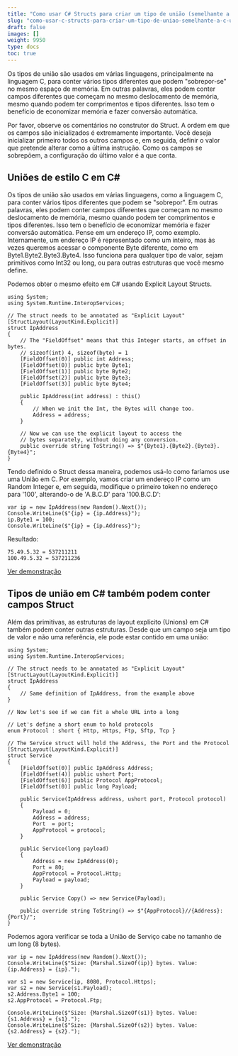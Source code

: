 ```yaml
---
title: "Como usar C# Structs para criar um tipo de união (semelhante a C Unions)"
slug: "como-usar-c-structs-para-criar-um-tipo-de-uniao-semelhante-a-c-unions"
draft: false
images: []
weight: 9950
type: docs
toc: true
---
```


Os tipos de união são usados ​​em várias linguagens, principalmente na linguagem C, para conter vários tipos diferentes que podem "sobrepor-se" no mesmo espaço de memória. Em outras palavras, eles podem conter campos diferentes que começam no mesmo deslocamento de memória, mesmo quando podem ter comprimentos e tipos diferentes. Isso tem o benefício de economizar memória e fazer conversão automática.

Por favor, observe os comentários no construtor do Struct. A ordem em que os campos são inicializados é extremamente importante. Você deseja inicializar primeiro todos os outros campos e, em seguida, definir o valor que pretende alterar como a última instrução. Como os campos se sobrepõem, a configuração do último valor é a que conta.

## Uniões de estilo C em C#
Os tipos de união são usados ​​em várias linguagens, como a linguagem C, para conter vários tipos diferentes que podem se "sobrepor". Em outras palavras, eles podem conter campos diferentes que começam no mesmo deslocamento de memória, mesmo quando podem ter comprimentos e tipos diferentes. Isso tem o benefício de economizar memória e fazer conversão automática. Pense em um endereço IP, como exemplo. Internamente, um endereço IP é representado como um inteiro, mas às vezes queremos acessar o componente Byte diferente, como em Byte1.Byte2.Byte3.Byte4. Isso funciona para qualquer tipo de valor, sejam primitivos como Int32 ou long, ou para outras estruturas que você mesmo define.

Podemos obter o mesmo efeito em C# usando Explicit Layout Structs.

    using System;
    using System.Runtime.InteropServices;

    // The struct needs to be annotated as "Explicit Layout"
    [StructLayout(LayoutKind.Explicit)]
    struct IpAddress
    {
        // The "FieldOffset" means that this Integer starts, an offset in bytes.
        // sizeof(int) 4, sizeof(byte) = 1
        [FieldOffset(0)] public int Address;
        [FieldOffset(0)] public byte Byte1;
        [FieldOffset(1)] public byte Byte2;
        [FieldOffset(2)] public byte Byte3;
        [FieldOffset(3)] public byte Byte4;

        public IpAddress(int address) : this()
        {
            // When we init the Int, the Bytes will change too.
            Address = address;
        }

        // Now we can use the explicit layout to access the 
        // bytes separately, without doing any conversion.
        public override string ToString() => $"{Byte1}.{Byte2}.{Byte3}.{Byte4}";
    }
    
Tendo definido o Struct dessa maneira, podemos usá-lo como faríamos
use uma União em C. Por exemplo, vamos criar um endereço IP como um
Random Integer e, em seguida, modifique o primeiro token no endereço
para '100', alterando-o de 'A.B.C.D' para '100.B.C.D':
                     
    var ip = new IpAddress(new Random().Next());
    Console.WriteLine($"{ip} = {ip.Address}");
    ip.Byte1 = 100;
    Console.WriteLine($"{ip} = {ip.Address}");

Resultado:

    75.49.5.32 = 537211211
    100.49.5.32 = 537211236

[Ver demonstração][1]


[1]: https://dotnetfiddle.net/CnrgBi

## Tipos de união em C# também podem conter campos Struct
Além das primitivas, as estruturas de layout explícito (Unions) em C# também podem conter outras estruturas. Desde que um campo seja um tipo de valor e não uma referência, ele pode estar contido em uma união:

    using System;
    using System.Runtime.InteropServices;

    // The struct needs to be annotated as "Explicit Layout"
    [StructLayout(LayoutKind.Explicit)]
    struct IpAddress
    {
        // Same definition of IpAddress, from the example above
    }

    // Now let's see if we can fit a whole URL into a long

    // Let's define a short enum to hold protocols
    enum Protocol : short { Http, Https, Ftp, Sftp, Tcp }

    // The Service struct will hold the Address, the Port and the Protocol
    [StructLayout(LayoutKind.Explicit)]
    struct Service
    {
        [FieldOffset(0)] public IpAddress Address;
        [FieldOffset(4)] public ushort Port;
        [FieldOffset(6)] public Protocol AppProtocol;
        [FieldOffset(0)] public long Payload;

        public Service(IpAddress address, ushort port, Protocol protocol)
        {
            Payload = 0;
            Address = address;
            Port  = port;
            AppProtocol = protocol;
        }

        public Service(long payload)
        {
            Address = new IpAddress(0);
            Port = 80;
            AppProtocol = Protocol.Http;
            Payload = payload;
        }

        public Service Copy() => new Service(Payload);

        public override string ToString() => $"{AppProtocol}//{Address}:{Port}/";
    }
    
Podemos agora verificar se toda a União de Serviço cabe no tamanho de um long (8 bytes).

    var ip = new IpAddress(new Random().Next());
    Console.WriteLine($"Size: {Marshal.SizeOf(ip)} bytes. Value: {ip.Address} = {ip}.");

    var s1 = new Service(ip, 8080, Protocol.Https);
    var s2 = new Service(s1.Payload);
    s2.Address.Byte1 = 100;
    s2.AppProtocol = Protocol.Ftp;

    Console.WriteLine($"Size: {Marshal.SizeOf(s1)} bytes. Value: {s1.Address} = {s1}.");
    Console.WriteLine($"Size: {Marshal.SizeOf(s2)} bytes. Value: {s2.Address} = {s2}.");

[Ver demonstração][1]


[1]: https://dotnetfiddle.net/cROlki

